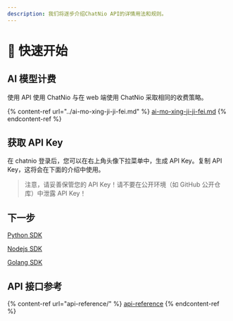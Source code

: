 ```yaml
---
description: 我们将逐步介绍ChatNio API的详情用法和规则。
---
```


# 🏃 快速开始

## AI 模型计费

使用 API 使用 ChatNio 与在 web 端使用 ChatNio 采取相同的收费策略。

{% content-ref url="../ai-mo-xing-ji-ji-fei.md" %}
[ai-mo-xing-ji-ji-fei.md](../ai-mo-xing-ji-ji-fei.md)
{% endcontent-ref %}

## 获取 API Key

在 chatnio 登录后，您可以在右上角头像下拉菜单中，生成 API Key。复制 API Key，这将会在下面的介绍中使用。

> 注意，请妥善保管您的 API Key！请不要在公开环境（如 GitHub 公开仓库）中泄露 API Key！

## 下一步

[Python SDK](https://github.com/Deeptrain-Community/chatnio-api-python)

[Nodejs SDK](https://github.com/Deeptrain-Community/chatnio-api-node)

[Golang SDK](https://github.com/Deeptrain-Community/chatnio-api-go)

## API 接口参考

{% content-ref url="api-reference/" %}
[api-reference](api-reference/)
{% endcontent-ref %}

